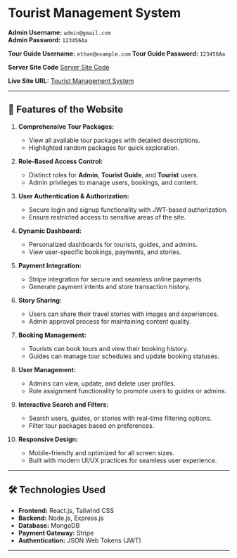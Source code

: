 # Tourist Management System  

**Admin Username:** `admin@gmail.com`  
**Admin Password:** `123456Aa` 

**Tour Guide Username:** `ethan@example.com`
**Tour Guide Password:** `123456Aa`


**Server Site Code** [Server Site Code](https://github.com/MuhammadNazmusSakib/Tourism-Management-Server)

**Live Site URL:** [Tourist Management System](https://tourist-management-385fe.web.app/)  

---

## 🌟 Features of the Website  

1. **Comprehensive Tour Packages:**  
   - View all available tour packages with detailed descriptions.  
   - Highlighted random packages for quick exploration.  

2. **Role-Based Access Control:**  
   - Distinct roles for **Admin**, **Tourist Guide**, and **Tourist** users.  
   - Admin privileges to manage users, bookings, and content.  

3. **User Authentication & Authorization:**  
   - Secure login and signup functionality with JWT-based authorization.  
   - Ensure restricted access to sensitive areas of the site.  

4. **Dynamic Dashboard:**  
   - Personalized dashboards for tourists, guides, and admins.  
   - View user-specific bookings, payments, and stories.  

5. **Payment Integration:**  
   - Stripe integration for secure and seamless online payments.  
   - Generate payment intents and store transaction history.  

6. **Story Sharing:**  
   - Users can share their travel stories with images and experiences.  
   - Admin approval process for maintaining content quality.  

7. **Booking Management:**  
   - Tourists can book tours and view their booking history.  
   - Guides can manage tour schedules and update booking statuses.  

8. **User Management:**  
   - Admins can view, update, and delete user profiles.  
   - Role assignment functionality to promote users to guides or admins.  

9. **Interactive Search and Filters:**  
   - Search users, guides, or stories with real-time filtering options.  
   - Filter tour packages based on preferences.  

10. **Responsive Design:**  
    - Mobile-friendly and optimized for all screen sizes.  
    - Built with modern UI/UX practices for seamless user experience.  

---

## 🛠️ Technologies Used  

- **Frontend:** React.js, Tailwind CSS  
- **Backend:** Node.js, Express.js  
- **Database:** MongoDB  
- **Payment Gateway:** Stripe  
- **Authentication:** JSON Web Tokens (JWT)  

---
